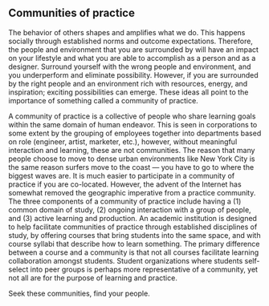 ## Communities of practice

The behavior of others shapes and amplifies what we do. This happens socially through established norms and outcome expectations. Therefore, the people and environment that you are surrounded by will have an impact on your lifestyle and what you are able to accomplish as a person and as a designer. Surround yourself with the wrong people and environment, and you underperform and eliminate possibility. However, if you are surrounded by the right people and an environment rich with resources, energy, and inspiration; exciting possibilities can emerge. These ideas all point to the importance of something called a community of practice.

A community of practice is a collective of people who share learning goals within the same domain of human endeavor. This is seen in corporations to some extent by the grouping of employees together into departments based on role \(engineer, artist, marketer, etc.\), however, without meaningful interaction and learning, these are not communities. The reason that many people choose to move to dense urban environments like New York City is the same reason surfers move to the coast — you have to go to where the biggest waves are. It is much easier to participate in a community of practice if you are co-located. However, the advent of the Internet has somewhat removed the geographic imperative from a practice community. The three components of a community of practice include having a \(1\) common domain of study, \(2\) ongoing interaction with a group of people, and \(3\) active learning and production. An academic institution is designed to help facilitate communities of practice through established disciplines of study, by offering courses that bring students into the same space, and with course syllabi that describe how to learn something. The primary difference between a course and a community is that not all courses facilitate learning collaboration amongst students. Student organizations where students self-select into peer groups is perhaps more representative of a community, yet not all are for the purpose of learning and practice.

Seek these communities, find your people.

